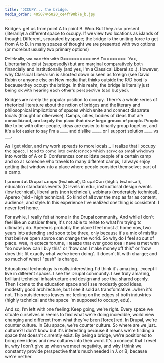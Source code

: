 ```yaml
---
title: 'OCCUPY... the bridge.'
media_order: 40507445020_ce4ff90b7e_b.jpg
---
```



<p style="width: 100%;">Bridges  get us from point A to point B. Woo. But they also present (literarily) a different space to occupy. If we view two locations as islands of thought. Different, separated by space; the bridge is the uniting force to get from A to B. In many spaces of thought we are presented with two options (or more but usually two primary options)</p>

<p>Politically, we see this with R********** and D********. Yes, Libertarian's exist (supposedly) but are marginal comparatively both financially and institutionally (and yes, I'm a Classical Liberal so..). However, why Classical Liberalism is shouted down or seen as foreign (see David Rubin or anyone else on New media that thinks outside the R/D box) is because they occupy the bridge. In this realm, the bridge is literally just being ok with hearing each other's perspective (sad but yes).</p>

<p>Bridges are rarely the popular position to occupy. There's a whole series of rhetorical literature about the notion of bridges and the literary and philosophical implications of spaces which unite and connect disparate locals (thought or otherwise). Camps, cities, bodies of ideas that are consolidated, are largely the place that draw large groups of people. People like to be with other people, ideas are easier to binarily group together, and it's a lot easier to say I'm a ____ and dislike _____ or I support solution ____ vs ___.</p>

<p>As I get older, and my work spreads to more locals... I realize that I occupy the space. I tend to come into conferences which serve as small windows into worlds of A or B. Conferences consolidate people of a certain camp and so as someone who travels to many different camps, I always enjoy getting that window into a place where people consider themselves part of a camp.</p>

<p>I present at Drupal camps (technical), DrupalCon (highly technical), education standards events (C levels in edu), instructional design events (low technical), liberal arts (non technical), webinars (moderately technical), Apereo (mid - high technical). So kind of all over the map as far as content, audience, and style. In this experience I've realized one thing is consistent: I never feel home.</p>

<p>For awhile, I really felt at home in the Drupal community. And while I don't feel like an outsider there, it's not able to relate to what I'm trying to ultimately do. Apereo is probably the place I feel most at home now, two years into attending and soon to be three, only because it's a mix of misfits that believe open source can change the world. So why do I feel so out of place. Well, in edtech forums, I realize that ever good idea I have is met with "so now how can I buy this" or "how can I make money off this" or "how does this fit exactly what we've been doing". It doesn't fit with change; and so much of what I "push" is change.</p>

<p>Educational technology is really..interesting. I'd think it's amazing...except I live in different spaces. I see the Drupal community. I see truly amazing, brilliant technical infrastructure and design and see that shared openly. Then I come to the education space and I see modestly good ideas, modestly good architecture, but I see it sold as transformative...when it's not. This outsiderness leaves me feeling on the edges of both industries (highly technical and the space I'm supposed to occupy, edu).</p>

<p>And so, I'm left with one feeling: Keep going, we're right. Every space we situate ourselves in seems to find what we're doing incredible, world view changing and different from what they've been [force] fed. In Drupal, we're counter culture. In Edu space, we're counter culture. So where are we just.. culture?! I don't know but it's interesting because it means we're finding a space that doesn't currently exist. By being a bridge, we're positioned to bring new ideas and new cultures into their word. It's a concept that I revel in, why I don't give up when we meet negativity, and why I think we constantly provide perspective that's much needed in A or B; because we're neither.</p>

